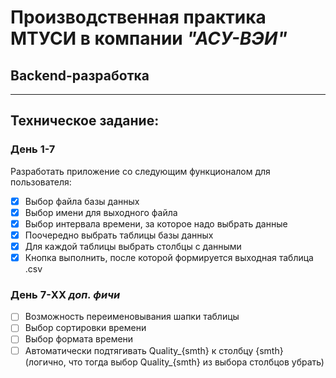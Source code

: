 # Производственная практика **МТУСИ** в компании ***"АСУ-ВЭИ"***
## Backend-разработка
___
## Техническое задание:
### День 1-7
Разработать приложение со следующим функционалом для пользователя:
 - [X] Выбор файла базы данных
 - [X] Выбор имени для выходного файла
 - [X] Выбор интервала времени, за которое надо выбрать данные
 - [X] Поочередно выбрать таблицы базы данных
 - [X] Для каждой таблицы выбрать столбцы с данными
 - [X] Кнопка выполнить, после которой формируется выходная таблица .csv

### День 7-XX *доп. фичи*
 - [ ] Возможность переименовывания шапки таблицы
 - [ ] Выбор сортировки времени
 - [ ] Выбор формата времени
 - [ ] Автоматически подтягивать Quality_{smth} к столбцу {smth} (логично, что тогда выбор Quality_{smth} из выбора столбцов убрать)